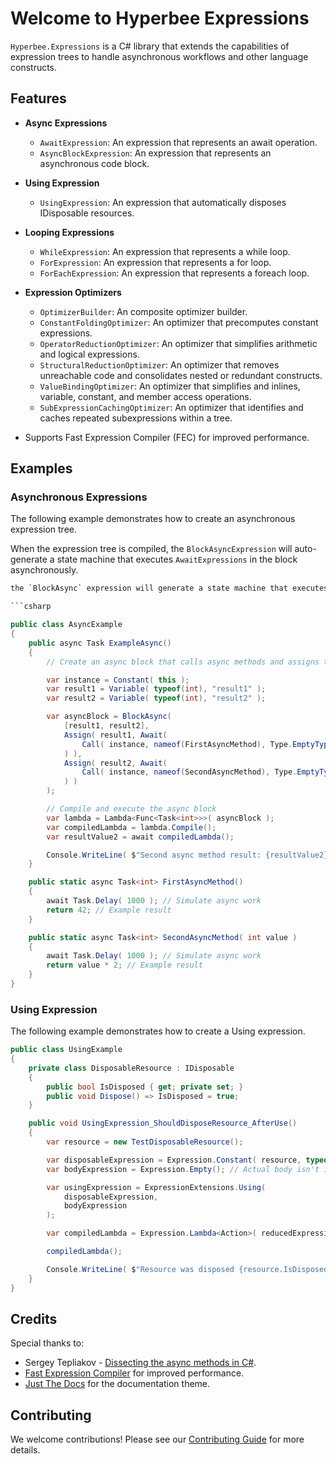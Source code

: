 ﻿# Welcome to Hyperbee Expressions

`Hyperbee.Expressions` is a C# library that extends the capabilities of expression trees to handle asynchronous 
workflows and other language constructs.

## Features

* **Async Expressions**
    * `AwaitExpression`: An expression that represents an await operation.
    * `AsyncBlockExpression`: An expression that represents an asynchronous code block.

* **Using Expression**
    * `UsingExpression`: An expression that automatically disposes IDisposable resources.

* **Looping Expressions**
    * `WhileExpression`: An expression that represents a while loop.
    * `ForExpression`: An expression that represents a for loop.
    * `ForEachExpression`: An expression that represents a foreach loop.

* **Expression Optimizers**
    * `OptimizerBuilder`: An composite optimizer builder.
    * `ConstantFoldingOptimizer`: An optimizer that precomputes constant expressions.
    * `OperatorReductionOptimizer`: An optimizer that simplifies arithmetic and logical expressions.
    * `StructuralReductionOptimizer`: An optimizer that removes unreachable code and consolidates nested or redundant constructs.
    * `ValueBindingOptimizer`: An optimizer that simplifies and inlines, variable, constant, and member access operations.
    * `SubExpressionCachingOptimizer`: An optimizer that identifies and caches repeated subexpressions within a tree.
 
* Supports Fast Expression Compiler (FEC) for improved performance.

## Examples

### Asynchronous Expressions

The following example demonstrates how to create an asynchronous expression tree.

When the expression tree is compiled, the `BlockAsyncExpression` will auto-generate a state machine that executes 
`AwaitExpressions` in the block asynchronously.

```csharp
the `BlockAsync` expression will generate a state machine that executes the expressions in the block asynchronously.

```csharp

public class AsyncExample
{
    public async Task ExampleAsync()
    {
        // Create an async block that calls async methods and assigns their results

        var instance = Constant( this );
        var result1 = Variable( typeof(int), "result1" );
        var result2 = Variable( typeof(int), "result2" );

        var asyncBlock = BlockAsync(
            [result1, result2],
            Assign( result1, Await(
                Call( instance, nameof(FirstAsyncMethod), Type.EmptyTypes )
            ) ),
            Assign( result2, Await(
                Call( instance, nameof(SecondAsyncMethod), Type.EmptyTypes, result1 )
            ) )
        );

        // Compile and execute the async block
        var lambda = Lambda<Func<Task<int>>>( asyncBlock );
        var compiledLambda = lambda.Compile();
        var resultValue2 = await compiledLambda();

        Console.WriteLine( $"Second async method result: {resultValue2}" );
    }

    public static async Task<int> FirstAsyncMethod()
    {
        await Task.Delay( 1000 ); // Simulate async work
        return 42; // Example result
    }

    public static async Task<int> SecondAsyncMethod( int value )
    {
        await Task.Delay( 1000 ); // Simulate async work
        return value * 2; // Example result
    }
}
```

### Using Expression

The following example demonstrates how to create a Using expression.

```csharp
public class UsingExample
{
    private class DisposableResource : IDisposable
    {
        public bool IsDisposed { get; private set; }
        public void Dispose() => IsDisposed = true;
    }

    public void UsingExpression_ShouldDisposeResource_AfterUse()
    {
        var resource = new TestDisposableResource();

        var disposableExpression = Expression.Constant( resource, typeof( TestDisposableResource ) );
        var bodyExpression = Expression.Empty(); // Actual body isn't important

        var usingExpression = ExpressionExtensions.Using( 
            disposableExpression, 
            bodyExpression 
        );

        var compiledLambda = Expression.Lambda<Action>( reducedExpression ).Compile();

        compiledLambda();

        Console.WriteLine( $"Resource was disposed {resource.IsDisposed}." );
    }
}
```

## Credits

Special thanks to:

- Sergey Tepliakov - [Dissecting the async methods in C#](https://devblogs.microsoft.com/premier-developer/dissecting-the-async-methods-in-c/).
- [Fast Expression Compiler](https://github.com/dadhi/FastExpressionCompiler) for improved performance.
- [Just The Docs](https://github.com/just-the-docs/just-the-docs) for the documentation theme.

## Contributing

We welcome contributions! Please see our [Contributing Guide](https://github.com/Stillpoint-Software/.github/blob/main/.github/CONTRIBUTING.md) 
for more details.


